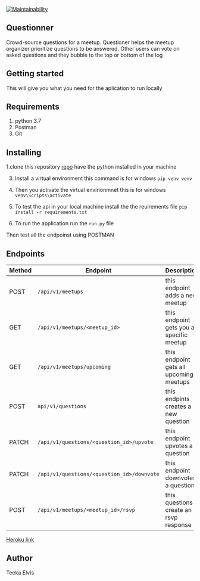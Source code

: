 [![Maintainability](https://api.codeclimate.com/v1/badges/a882fd1c5c0afc243da7/maintainability)](https://codeclimate.com/github/teekize/Questioner-V2/maintainability)

## Questionner

Crowd-source questions for a meetup. Questioner helps the meetup organizer prioritize questions to be answered. Other users can vote on asked questions and they bubble to the top or bottom of the log

## Getting started
This will give you what you need for the aplication to run locally

## Requirements

1. python 3.7
2. Postman
3. Git

## Installing 
 1.clone this repository
 [repo](https://github.com/teekize/Questionner.git)
 have the python installed in your machine
 
 3. Install a virtual environment
 this command is for windows
 `pip venv venv`

 4. Then you activate the virtual envirionmnet
 this is for windows
 `venv\Scripts\activate`

 5. To test the api in your local machine
 install the the reuirements file 
 `pip install -r requirements.txt`

 6. To run the application 
 run the `run.py` file 

 Then test all the endpoinst using POSTMAN
## Endpoints
 | Method  	|   Endpoint	                            |  Description 	    |
|---	    |---	                                    |---	            |
|  POST 	| `/api/v1/meetups`  	                        |   this endpoint adds a new meetup	    |   
|   GET	    | `/api/v1/meetups/<meetup_id> `          |   this endpoint gets you a specific meetup	|
|  GET 	    | `/api/v1/meetups/upcoming`	                |   this endpoint gets all upcoming meetups	|
|  POST	    | `api/v1/questions`	                        |   this endpints creates a new question	|
|  PATCH 	| `/api/v1/questions/<question_id>/upvote`|   this endpoint upvotes a question	|
|  PATCH 	| `/api/v1/questions/<question_id>/downvote`|  this endpoint  downvotes a question	|
|  POST 	| `/api/v1/meetups/<meetup_id>/rsvp` 	      |   this questions create an rsvp response	|


[Heroku link](https://questionner-v1-teeka.herokuapp.com/)
## Author 
Teeka Elvis
